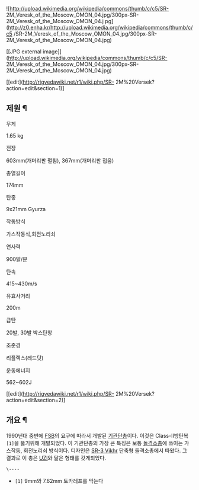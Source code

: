 ![http://upload.wikimedia.org/wikipedia/commons/thumb/c/c5/SR-
2M_Veresk_of_the_Moscow_OMON_04.jpg/300px-SR-2M_Veresk_of_the_Moscow_OMON_04.j
pg](http://z0.enha.kr/http://upload.wikimedia.org/wikipedia/commons/thumb/c/c5
/SR-2M_Veresk_of_the_Moscow_OMON_04.jpg/300px-SR-
2M_Veresk_of_the_Moscow_OMON_04.jpg)

[[JPG external
image]](http://upload.wikimedia.org/wikipedia/commons/thumb/c/c5/SR-
2M_Veresk_of_the_Moscow_OMON_04.jpg/300px-SR-
2M_Veresk_of_the_Moscow_OMON_04.jpg)

[[edit](http://rigvedawiki.net/r1/wiki.php/SR-
2M%20Versek?action=edit&section=1)]

## 제원 ¶

무게

1.65 kg

전장

603mm(개머리판 펼침), 367mm(개머리판 접음)

총열길이

174mm

탄종

9x21mm Gyurza

작동방식

가스작동식,회전노리쇠

연사력

900발/분

탄속

415~430m/s

유효사거리

200m

급탄

20발, 30발 박스탄창

조준경

리플렉스(레드닷)

운동에너지

562~602J

[[edit](http://rigvedawiki.net/r1/wiki.php/SR-
2M%20Versek?action=edit&section=2)]

## 개요 ¶

1990년대 중반에 [FSB](FSB.md)의 요구에 따라서 개발된
[기관단총](%EA%B8%B0%EA%B4%80%EB%8B%A8%EC%B4%9D.md)이다. 이것은 Class-II방탄복`[1]`을
뚫기위해 개발되었다. 이 기관단총의 가장 큰 특징은 보통
[돌격소총](%EB%8F%8C%EA%B2%A9%EC%86%8C%EC%B4%9D.md)에 쓰이는 가스작동, 회전노리쇠 방식이다. 디자인은
[SR-3 Vikhr](SR-3%20Vikhr.md) 단축형 돌격소총에서 따왔다. 그 결과로 이 총은 [UZI](UZI.md)와
닮은 형태를 갖게되었다.

`\----`

  * `[1]` 9mm와 7.62mm 토카레프를 막는다

